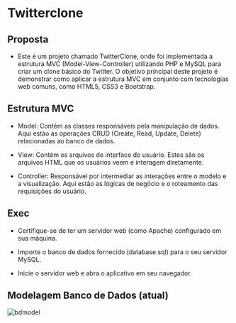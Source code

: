 # Twitterclone
## Proposta
- Este é um projeto chamado TwitterClone, onde foi implementada a estrutura MVC (Model-View-Controller) utilizando PHP e MySQL para criar um clone básico do Twitter. O objetivo principal deste projeto é demonstrar como aplicar a estrutura MVC em conjunto com tecnologias web comuns, como HTML5, CSS3 e Bootstrap.

## Estrutura MVC
- Model: Contém as classes responsáveis pela manipulação de dados. Aqui estão as operações CRUD (Create, Read, Update, Delete) relacionadas ao banco de dados.

- View: Contém os arquivos de interface do usuário. Estes são os arquivos HTML que os usuários veem e interagem diretamente.

- Controller: Responsável por intermediar as interações entre o modelo e a visualização. Aqui estão as lógicas de negócio e o roteamento das requisições do usuário.

## Exec

+ Certifique-se de ter um servidor web (como Apache) configurado em sua máquina.

+ Importe o banco de dados fornecido (database.sql) para o seu servidor MySQL. 

+ Inicie o servidor web e abra o aplicativo em seu navegador.

## Modelagem Banco de Dados (atual)

![bdmodel](https://github.com/gabrielmesquita7/twitterclone/assets/55333375/88370d89-d4dd-476a-9261-a8083d90e29b)
